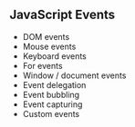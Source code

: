 ## JavaScript Events

- DOM events
- Mouse events
- Keyboard events
- For events
- Window / document events
- Event delegation
- Event bubbling
- Event capturing
- Custom events
